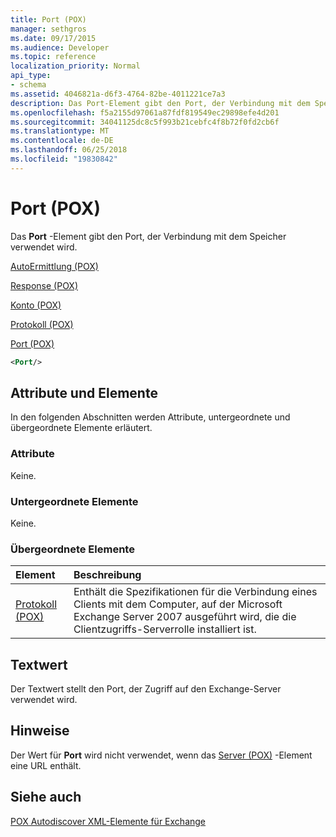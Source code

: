 ```yaml
---
title: Port (POX)
manager: sethgros
ms.date: 09/17/2015
ms.audience: Developer
ms.topic: reference
localization_priority: Normal
api_type:
- schema
ms.assetid: 4046821a-d6f3-4764-82be-4011221ce7a3
description: Das Port-Element gibt den Port, der Verbindung mit dem Speicher verwendet wird.
ms.openlocfilehash: f5a2155d97061a87fdf819549ec29898efe4d201
ms.sourcegitcommit: 34041125dc8c5f993b21cebfc4f8b72f0fd2cb6f
ms.translationtype: MT
ms.contentlocale: de-DE
ms.lasthandoff: 06/25/2018
ms.locfileid: "19830842"
---
```

# <a name="port-pox"></a>Port (POX)

Das **Port** -Element gibt den Port, der Verbindung mit dem Speicher verwendet wird. 
  
[AutoErmittlung (POX)](autodiscover-pox.md)
  
[Response (POX)](response-pox.md)
  
[Konto (POX)](account-pox.md)
  
[Protokoll (POX)](protocol-pox.md)
  
[Port (POX)](port-pox.md)
  
```xml
<Port/>
```

## <a name="attributes-and-elements"></a>Attribute und Elemente

In den folgenden Abschnitten werden Attribute, untergeordnete und übergeordnete Elemente erläutert.
  
### <a name="attributes"></a>Attribute

Keine.
  
### <a name="child-elements"></a>Untergeordnete Elemente

Keine.
  
### <a name="parent-elements"></a>Übergeordnete Elemente

|**Element**|**Beschreibung**|
|:-----|:-----|
|[Protokoll (POX)](protocol-pox.md) <br/> |Enthält die Spezifikationen für die Verbindung eines Clients mit dem Computer, auf der Microsoft Exchange Server 2007 ausgeführt wird, die die Clientzugriffs-Serverrolle installiert ist.  <br/> |
   
## <a name="text-value"></a>Textwert

Der Textwert stellt den Port, der Zugriff auf den Exchange-Server verwendet wird.
  
## <a name="remarks"></a>Hinweise

Der Wert für **Port** wird nicht verwendet, wenn das [Server (POX)](server-pox.md) -Element eine URL enthält. 
  
## <a name="see-also"></a>Siehe auch



[POX Autodiscover XML-Elemente für Exchange](pox-autodiscover-xml-elements-for-exchange.md)

